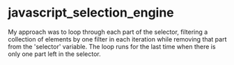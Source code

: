 # javascript_selection_engine

My approach was to loop through each part of the selector, filtering a collection of elements by one filter in each iteration while removing that part from the 'selector' variable. The loop runs for the last time when there is only one part left in the selector.
